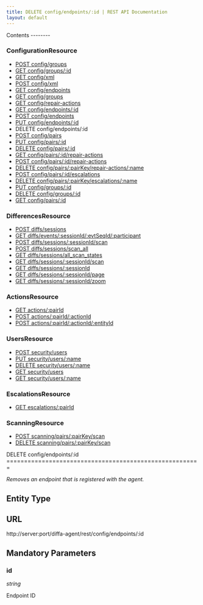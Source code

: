 ```yaml
---
title: DELETE config/endpoints/:id | REST API Documentation
layout: default
---
```


<div id="menu" markdown="1">
Contents
--------

### ConfigurationResource

* [POST config/groups](/doc/rest/config/post/groups)
* [GET config/groups/:id](/doc/rest/config/get/groups/p_id)
* [GET config/xml](/doc/rest/config/get/xml)
* [POST config/xml](/doc/rest/config/post/xml)
* [GET config/endpoints](/doc/rest/config/get/endpoints)
* [GET config/groups](/doc/rest/config/get/groups)
* [GET config/repair-actions](/doc/rest/config/get/repair-actions)
* [GET config/endpoints/:id](/doc/rest/config/get/endpoints/p_id)
* [POST config/endpoints](/doc/rest/config/post/endpoints)
* [PUT config/endpoints/:id](/doc/rest/config/put/endpoints/p_id)
* DELETE config/endpoints/:id
* [POST config/pairs](/doc/rest/config/post/pairs)
* [PUT config/pairs/:id](/doc/rest/config/put/pairs/p_id)
* [DELETE config/pairs/:id](/doc/rest/config/delete/pairs/p_id)
* [GET config/pairs/:id/repair-actions](/doc/rest/config/get/pairs/p_id/repair-actions)
* [POST config/pairs/:id/repair-actions](/doc/rest/config/post/pairs/p_id/repair-actions)
* [DELETE config/pairs/:pairKey/repair-actions/:name](/doc/rest/config/delete/pairs/p_pairKey/repair-actions/p_name)
* [POST config/pairs/:id/escalations](/doc/rest/config/post/pairs/p_id/escalations)
* [DELETE config/pairs/:pairKey/escalations/:name](/doc/rest/config/delete/pairs/p_pairKey/escalations/p_name)
* [PUT config/groups/:id](/doc/rest/config/put/groups/p_id)
* [DELETE config/groups/:id](/doc/rest/config/delete/groups/p_id)
* [GET config/pairs/:id](/doc/rest/config/get/pairs/p_id)

### DifferencesResource

* [POST diffs/sessions](/doc/rest/diffs/post/sessions)
* [GET diffs/events/:sessionId/:evtSeqId/:participant](/doc/rest/diffs/get/events/p_sessionId/p_evtSeqId/p_participant)
* [POST diffs/sessions/:sessionId/scan](/doc/rest/diffs/post/sessions/p_sessionId/scan)
* [POST diffs/sessions/scan_all](/doc/rest/diffs/post/sessions/scan_all)
* [GET diffs/sessions/all_scan_states](/doc/rest/diffs/get/sessions/all_scan_states)
* [GET diffs/sessions/:sessionId/scan](/doc/rest/diffs/get/sessions/p_sessionId/scan)
* [GET diffs/sessions/:sessionId](/doc/rest/diffs/get/sessions/p_sessionId)
* [GET diffs/sessions/:sessionId/page](/doc/rest/diffs/get/sessions/p_sessionId/page)
* [GET diffs/sessions/:sessionId/zoom](/doc/rest/diffs/get/sessions/p_sessionId/zoom)

### ActionsResource

* [GET actions/:pairId](/doc/rest/actions/get/p_pairId)
* [POST actions/:pairId/:actionId](/doc/rest/actions/post/p_pairId/p_actionId)
* [POST actions/:pairId/:actionId/:entityId](/doc/rest/actions/post/p_pairId/p_actionId/p_entityId)

### UsersResource

* [POST security/users](/doc/rest/security/post/users)
* [PUT security/users/:name](/doc/rest/security/put/users/p_name)
* [DELETE security/users/:name](/doc/rest/security/delete/users/p_name)
* [GET security/users](/doc/rest/security/get/users)
* [GET security/users/:name](/doc/rest/security/get/users/p_name)

### EscalationsResource

* [GET escalations/:pairId](/doc/rest/escalations/get/p_pairId)

### ScanningResource

* [POST scanning/pairs/:pairKey/scan](/doc/rest/scanning/post/pairs/p_pairKey/scan)
* [DELETE scanning/pairs/:pairKey/scan](/doc/rest/scanning/delete/pairs/p_pairKey/scan)


</div>

<div id="resources" markdown="1">
DELETE config/endpoints/:id
=======================================================

<em>Removes an endpoint that is registered with the agent.</em>

Entity Type
-----------

URL
---
http://server:port/diffa-agent/rest/config/endpoints/:id

 
Mandatory Parameters
--------------------

### id

*string*

Endpoint ID

</div>
